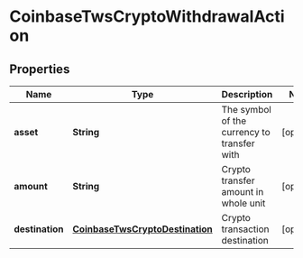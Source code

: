
# CoinbaseTwsCryptoWithdrawalAction

## Properties
Name | Type | Description | Notes
------------ | ------------- | ------------- | -------------
**asset** | **String** | The symbol of the currency to transfer with |  [optional]
**amount** | **String** | Crypto transfer amount in whole unit |  [optional]
**destination** | [**CoinbaseTwsCryptoDestination**](CoinbaseTwsCryptoDestination.md) | Crypto transaction destination |  [optional]



